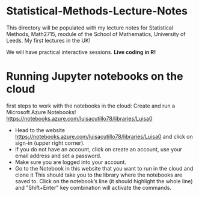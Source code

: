 # Statistical-Methods-Lecture-Notes
This directory will be populated with my lecture notes for Statistical Methods, Math2715, module of the School of Mathematics, University of Leeds. My first lectures in the UK!

We will have practical interactive sessions. **Live coding in R!**

# Running Jupyter notebooks on the cloud

first steps to work with the notebooks in the cloud: Create and run a Microsoft Azure Notebooks! 
https://notebooks.azure.com/luisacutillo78/libraries/Luisa0
* Head to the website https://notebooks.azure.com/luisacutillo78/libraries/Luisa0 and click on sign-in (upper right corner). 
* If you do not have an account, click on create an account, use your email address and set a password.
* Make sure you are logged into your account.
* Go to the Notebook in this website that you want to run in the cloud and clone it
This should take you to the library where the notebooks are saved to.
Click on the notebook’s line (it should highlight the whole line) and "Shift+Enter" key combination will activate the commands.
